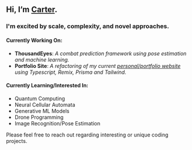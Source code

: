 ## Hi, I’m [Carter](https://carterfaceysmith.tech).<br>
### I'm excited by scale, complexity, and novel approaches.

#### Currently Working On:
- **ThousandEyes**: *A combat prediction framework using pose estimation and machine learning.*
- **Portfolio Site**: *A refactoring of my current [personal/portfolio website](https://carterfaceysmith.tech) using Typescript, Remix, Prisma and Tailwind.*

#### Currently Learning/Interested In:
- Quantum Computing
- Neural Cellular Automata
- Generative ML Models
- Drone Programming
- Image Recognition/Pose Estimation

Please feel free to reach out regarding interesting or unique coding projects.
